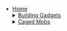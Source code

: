 <ul>
    <li><a href="https://github.com/Kikiisyourfriend/ProjectIsothermalExpert/wiki">Home</a></li>
    <!--  -->
    <details>
    <summary><a href="https://github.com/Kikiisyourfriend/ProjectIsothermalExpert/wiki/BuildingGadgets">Building Gadgets</a></summary>
    <ul>
    <li>WIP</li>
    </ul>
    </details>
    <!--  -->
    <details>
    <summary><a href="https://github.com/Kikiisyourfriend/ProjectIsothermalExpert/wiki/Caged-Mobs">Caged Mobs</a></summary>
    <ul>
    <li>WIP</li>
    </ul>
    </details>
</ul>